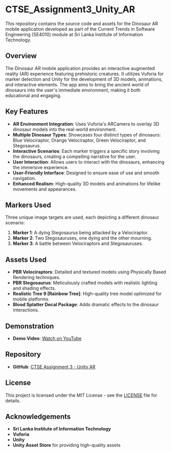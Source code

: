 # CTSE_Assignment3_Unity_AR

This repository contains the source code and assets for the Dinosaur AR mobile application developed as part of the Current Trends in Software Engineering (SE4010) module at Sri Lanka Institute of Information Technology.

## Overview

The Dinosaur AR mobile application provides an interactive augmented reality (AR) experience featuring prehistoric creatures. It utilizes Vuforia for marker detection and Unity for the development of 3D models, animations, and interactive elements. The app aims to bring the ancient world of dinosaurs into the user's immediate environment, making it both educational and engaging.

## Key Features

- **AR Environment Integration**: Uses Vuforia's ARCamera to overlay 3D dinosaur models into the real-world environment.
- **Multiple Dinosaur Types**: Showcases four distinct types of dinosaurs: Blue Velociraptor, Orange Velociraptor, Green Velociraptor, and Stegosaurus.
- **Interactive Scenarios**: Each marker triggers a specific story involving the dinosaurs, creating a compelling narrative for the user.
- **User Interaction**: Allows users to interact with the dinosaurs, enhancing the immersive experience.
- **User-Friendly Interface**: Designed to ensure ease of use and smooth navigation.
- **Enhanced Realism**: High-quality 3D models and animations for lifelike movements and appearances.

## Markers Used

Three unique image targets are used, each depicting a different dinosaur scenario:
1. **Marker 1**: A dying Stegosaurus being attacked by a Velociraptor.
2. **Marker 2**: Two Stegosauruses, one dying and the other mourning.
3. **Marker 3**: A battle between Velociraptors and Stegosauruses.

## Assets Used

- **PBR Velociraptors**: Detailed and textured models using Physically Based Rendering techniques.
- **PBR Stegosaurus**: Meticulously crafted models with realistic lighting and shading effects.
- **Realistic Tree 9 [Rainbow Tree]**: High-quality tree model optimized for mobile platforms.
- **Blood Splatter Decal Package**: Adds dramatic effects to the dinosaur interactions.

## Demonstration

- **Demo Video**: [Watch on YouTube](https://youtu.be/AJkm1SDf4xU)

## Repository

- **GitHub**: [CTSE Assignment 3 - Unity AR](https://github.com/AbishekPerera/CTSE_Assignment3_Unity_AR.git)

## License

This project is licensed under the MIT License - see the [LICENSE](LICENSE) file for details.

## Acknowledgements

- **Sri Lanka Institute of Information Technology**
- **Vuforia**
- **Unity**
- **Unity Asset Store** for providing high-quality assets

